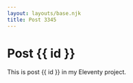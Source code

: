 ```yaml
---
layout: layouts/base.njk
title: Post 3345
---
```


# Post {{ id }}

This is post {{ id }} in my Eleventy project.
